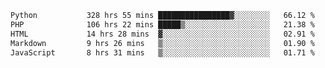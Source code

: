 <!--START_SECTION:waka-->

```txt
Python           328 hrs 55 mins ████████████████▓░░░░░░░░   66.12 %
PHP              106 hrs 22 mins █████▒░░░░░░░░░░░░░░░░░░░   21.38 %
HTML             14 hrs 28 mins  ▓░░░░░░░░░░░░░░░░░░░░░░░░   02.91 %
Markdown         9 hrs 26 mins   ▒░░░░░░░░░░░░░░░░░░░░░░░░   01.90 %
JavaScript       8 hrs 31 mins   ▒░░░░░░░░░░░░░░░░░░░░░░░░   01.71 %
```

<!--END_SECTION:waka-->
